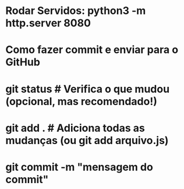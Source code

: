 

# Rodar Servidos: python3 -m http.server 8080

# Como fazer commit e enviar para o GitHub

# git status     # Verifica o que mudou (opcional, mas recomendado!)
# git add .      # Adiciona todas as mudanças (ou git add arquivo.js)
# git commit -m "mensagem do commit"